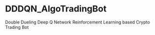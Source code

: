 # DDDQN_AlgoTradingBot
Double Dueling Deep Q Network Reinforcement Learning based Crypto Trading Bot
